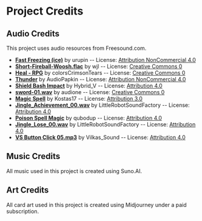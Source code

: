 # Project Credits

## Audio Credits

This project uses audio resources from Freesound.com.

- **[Fast Freezing (ice)](https://freesound.org/s/192415/)** by urupin -- License: [Attribution NonCommercial 4.0](https://creativecommons.org/licenses/by-nc/4.0/)
- **[Short-Fireball-Woosh.flac](https://freesound.org/s/267887/)** by wjl -- License: [Creative Commons 0](https://creativecommons.org/publicdomain/zero/1.0/)
- **[Heal - RPG](https://freesound.org/s/562292/)** by colorsCrimsonTears -- License: [Creative Commons 0](https://creativecommons.org/publicdomain/zero/1.0/)
- **[Thunder](https://freesound.org/s/712017/)** by AudioPapkin -- License: [Attribution NonCommercial 4.0](https://creativecommons.org/licenses/by-nc/4.0/)
- **[Shield Bash Impact](https://freesound.org/s/319590/)** by Hybrid_V -- License: [Attribution 4.0](https://creativecommons.org/licenses/by/4.0/)
- **[sword-01.wav](https://freesound.org/s/52458/)** by audione -- License: [Creative Commons 0](https://creativecommons.org/publicdomain/zero/1.0/)
- **[Magic Spell](https://freesound.org/s/542825/)** by Kostas17 -- License: [Attribution 3.0](https://creativecommons.org/licenses/by/3.0/)
- **[Jingle_Achievement_00.wav](https://freesound.org/s/270404/)** by LittleRobotSoundFactory -- License: [Attribution 4.0](https://creativecommons.org/licenses/by/4.0/)
- **[Poison Spell Magic](https://freesound.org/s/219566/)** by qubodup -- License: [Attribution 4.0](https://creativecommons.org/licenses/by/4.0/)
- **[Jingle_Lose_00.wav](https://freesound.org/s/270467/)** by LittleRobotSoundFactory -- License: [Attribution 4.0](https://creativecommons.org/licenses/by/4.0/)
- **[VS Button Click 05.mp3](https://freesound.org/s/707042/)** by Vilkas_Sound -- License: [Attribution 4.0](https://creativecommons.org/licenses/by/4.0/)

## Music Credits

All music used in this project is created using Suno.AI.

## Art Credits

All card art used in this project is created using Midjourney under a paid subscription.